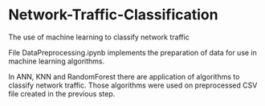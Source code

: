 # Network-Traffic-Classification
 The use of machine learning to classify network traffic
 
 File DataPreprocessing.ipynb implements the preparation of data for use in machine learning algorithms.
 
 In ANN, KNN and RandomForest there are application of algorithms to classify network traffic. Those algorithms were used on preprocessed CSV file created in the previous step.
 
 
